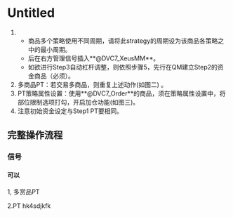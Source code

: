 # Untitled



1. * 商品多个策略使用不同周期，请将此strategy的周期设为该商品各策略之中的最小周期。
   * 后在右方管理信号插入**@DVC7\_XeusMM**。
   * 如欲进行Step3自动杠杆调整，则依照步骤5，先行在QM建立Step2的资金商品（必须）。
2. 多商品PT：若交易多商品，则重复上述动作\(如图二\) 。
3. PT策略属性设置：使用**@DVC7\_Order**的商品，须在策略属性设置中，将部位限制选项打勾，开启加仓功能\(如图三\)。
4. 注意初始资金设定与Step1 PT要相同。

## 完整操作流程

### 信号

#### 可以

1, 多赏品PT  



  
2.PT hk4sdjkfk

